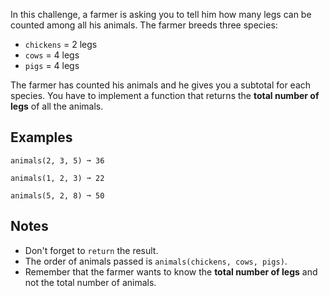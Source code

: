 In this challenge, a farmer is asking you to tell him how many legs can be counted among all his animals. The farmer breeds three species:

* `chickens` = 2 legs
* `cows` = 4 legs
* `pigs` = 4 legs

The farmer has counted his animals and he gives you a subtotal for each species. You have to implement a function that returns the **total number of legs** of all the animals.

## Examples
```
animals(2, 3, 5) ➞ 36

animals(1, 2, 3) ➞ 22

animals(5, 2, 8) ➞ 50
```
## Notes

* Don't forget to `return` the result.
* The order of animals passed is `animals(chickens, cows, pigs)`.
* Remember that the farmer wants to know the **total number of legs** and not the total number of animals.